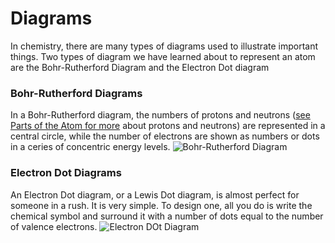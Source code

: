 # Diagrams
In chemistry, there are many types of diagrams used to illustrate important things. Two types of diagram we have learned about to represent an atom are the Bohr-Rutherford Diagram and the Electron Dot diagram

### Bohr-Rutherford Diagrams
In a Bohr-Rutherford diagram, the numbers of protons and neutrons ([see Parts of the Atom for more](https://dood393.github.io/studytool/Atom) about protons and neutrons) are represented in a central circle, while the number of electrons are shown as numbers or dots in a ceries of concentric energy levels.
![Bohr-Rutherford Diagram](https://images.duckduckgo.com/iur/?f=1&image_host=http%3A%2F%2Fslideplayer.com%2F5882922%2F19%2Fimages%2F7%2FExample%2Bof%2BBohr-Rutherford%2Bdiagram%253A.jpg&u=http://slideplayer.com/slide/5882922/19/images/7/Example+of+Bohr-Rutherford+diagram:.jpg)
### Electron Dot Diagrams
An Electron Dot diagram, or a Lewis Dot diagram, is almost perfect for someone in a rush. It is very simple. To design one, all you do is write the chemical symbol and surround it with a number of dots equal to the number of valence electrons.
![Electron DOt Diagram](http://4.bp.blogspot.com/-qX83xOeTjIE/UGpRxjN4g2I/AAAAAAAAAE4/DRj_J8Xj8VQ/s1600/electron+dot+diagrams+1.png)
